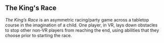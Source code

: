 ## The King's Race
_The King’s Race_ is an asymmetric racing/party game across a tabletop course in the imagination of a child. One player, in VR, lays down obstacles to stop other non-VR players from reaching the end, using abilities that they choose prior to starting the race.  

